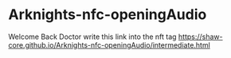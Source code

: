 # Arknights-nfc-openingAudio
Welcome Back Doctor
write this link into the nft tag
https://shaw-core.github.io/Arknights-nfc-openingAudio/intermediate.html
